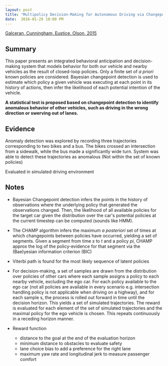 ```yaml
---
layout: post
title: "Multipolicy Decision-Making for Autonomous Driving via Changepoint-based Behavior Prediction"
date:  2016-01-29 10:00 PM
---
```

[Galceran, Cunningham, Eustice, Olson, 2015](http://www.roboticsproceedings.org/rss11/p43.pdf)

## Summary ##
This paper presents an integrated behavioral anticipation and decision-making system that models behavior for both our vehicle and nearby vehicles as the result of closed-loop policies. Only a finite set of *a priori* known policies are considered. Bayesian changepoint detection is used to estimate which policy a given vehicle was executing at each point in its history of actions, then infer the likelihood of each potential intention of the vehicle.

<b>A statistical test is proposed based on changepoint detection to identify anomalous behavior of other vehicles, such as driving in the wrong direction or swerving out of lanes.</b>

## Evidence ## 
Anomaly detection was explored by recording three trajectories corresponding to two bikes and a bus. The bikes crossed an intersection from a sidewalk, while the bus made a significantly wide turn. System was able to detect these trajectories as anomalous (Not within the set of known policies)

Evaluated in simulated driving environment

## Notes ## 
* Bayesian Changepoint detection infers the points in the history of observations where the underlying policy that generated the observations changed. Then, the likelihood of all available policies for the target car given the distribution over the car's potential policies at the current timestep can be computed (sounds like HMM). 
* The CHAMP algorithm infers the maximum *a posteriori* set of times at which changepoints between policies have occurred, yielding a set of segments. Given a segment from time *s* to *t* and a policy *pi*, CHAMP approx the log of the policy-evidence for that segment via the (Bae)yesian information criterion (BIC)
* Viterbi path is found for the most likely sequence of latent policies 
* For decision-making, a set of samples are drawn from the distribution over policies of other cars where each sample assigns a policy to each nearby vehicle, excluding the ego car. For each policy available to the ego car (not all policies are available in every scenario e.g. intersection handling policy is not applicable when driving on a highway), and for each sample s, the process is rolled out forward in time until the decision horizon. This yields a set of simulated trajectories. The reward is evaluated for each element of the set of simulated trajectories and the maximal policy for the ego vehicle is chosen. This repeats continuously in a receding horizon manner. 

* Reward function 
	* distance to the goal at the end of the evaluation horizon
	* minimum distance to obstacles to evaluate safety 
	* lane choice bias to add a preference for the right lane
	* maximum yaw rate and longitudinal jerk to measure passenger comfort
